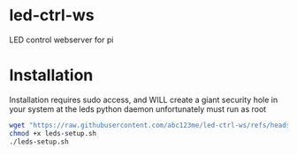 # led-ctrl-ws

LED control webserver for pi

# Installation

Installation requires sudo access, and WILL create a giant security hole in your system at the leds python daemon unfortunately must run as root

```sh
wget "https://raw.githubusercontent.com/abc123me/led-ctrl-ws/refs/heads/master/leds-setup.sh"
chmod +x leds-setup.sh
./leds-setup.sh
```
